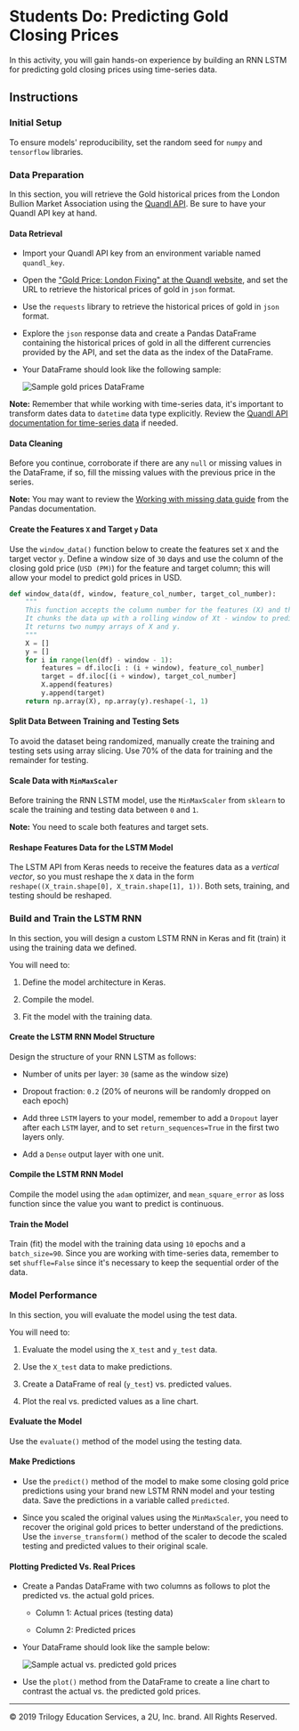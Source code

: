 # Students Do: Predicting Gold Closing Prices

In this activity, you will gain hands-on experience by building an RNN LSTM for predicting gold closing prices using time-series data.

## Instructions

### Initial Setup

To ensure models' reproducibility, set the random seed for `numpy` and `tensorflow` libraries.

### Data Preparation

In this section, you will retrieve the Gold historical prices from the London Bullion Market Association using the [Quandl API](https://www.quandl.com/data/LBMA/GOLD-Gold-Price-London-Fixing). Be sure to have your Quandl API key at hand.

#### Data Retrieval

* Import your Quandl API key from an environment variable named `quandl_key`.

* Open the ["Gold Price: London Fixing" at the Quandl website](https://www.quandl.com/data/LBMA/GOLD-Gold-Price-London-Fixing), and set the URL to retrieve the historical prices of gold in `json` format.

* Use the `requests` library to retrieve the historical prices of gold in `json` format.

* Explore the `json` response data and create a Pandas DataFrame containing the historical prices of gold in all the different currencies provided by the API, and set the data as the index of the DataFrame.

* Your DataFrame should look like the following sample:

  ![Sample gold prices DataFrame](Images/sample-gold-prices-df.png)

**Note:** Remember that while working with time-series data, it's important to transform dates data to `datetime` data type explicitly. Review the [Quandl API documentation for time-series data](https://docs.quandl.com/docs/time-series) if needed.

#### Data Cleaning

Before you continue, corroborate if there are any `null` or missing values in the DataFrame, if so, fill the missing values with the previous price in the series.

**Note:** You may want to review the [Working with missing data guide](https://pandas.pydata.org/pandas-docs/stable/user_guide/missing_data.html) from the Pandas documentation.

#### Create the Features `X` and Target `y` Data

Use the `window_data()` function below to create the features set `X` and the target vector `y`. Define a window size of `30` days and use the column of the closing gold price (`USD (PM)`) for the feature and target column; this will allow your model to predict gold prices in USD.

```python
def window_data(df, window, feature_col_number, target_col_number):
    """
    This function accepts the column number for the features (X) and the target (y).
    It chunks the data up with a rolling window of Xt - window to predict Xt.
    It returns two numpy arrays of X and y.
    """
    X = []
    y = []
    for i in range(len(df) - window - 1):
        features = df.iloc[i : (i + window), feature_col_number]
        target = df.iloc[(i + window), target_col_number]
        X.append(features)
        y.append(target)
    return np.array(X), np.array(y).reshape(-1, 1)
```

#### Split Data Between Training and Testing Sets

To avoid the dataset being randomized, manually create the training and testing sets using array slicing. Use 70% of the data for training and the remainder for testing.

#### Scale Data with `MinMaxScaler`

Before training the RNN LSTM model, use the `MinMaxScaler` from `sklearn` to scale the training and testing data between `0` and `1`.

**Note:** You need to scale both features and target sets.

#### Reshape Features Data for the LSTM Model

The LSTM API from Keras needs to receive the features data as a _vertical vector_, so you must reshape the `X` data in the form `reshape((X_train.shape[0], X_train.shape[1], 1))`. Both sets, training, and testing should be reshaped.

### Build and Train the LSTM RNN

In this section, you will design a custom LSTM RNN in Keras and fit (train) it using the training data we defined.

You will need to:

1. Define the model architecture in Keras.

2. Compile the model.

3. Fit the model with the training data.

#### Create the LSTM RNN Model Structure

Design the structure of your RNN LSTM as follows:

* Number of units per layer: `30` (same as the window size)

* Dropout fraction: `0.2` (20% of neurons will be randomly dropped on each epoch)

* Add three `LSTM` layers to your model, remember to add a `Dropout` layer after each `LSTM` layer, and to set `return_sequences=True` in the first two layers only.

* Add a `Dense` output layer with one unit.

#### Compile the LSTM RNN Model

Compile the model using the `adam` optimizer, and `mean_square_error` as loss function since the value you want to predict is continuous.

#### Train the Model

Train (fit) the model with the training data using `10` epochs and a `batch_size=90`. Since you are working with time-series data, remember to set `shuffle=False` since it's necessary to keep the sequential order of the data.

### Model Performance

In this section, you will evaluate the model using the test data.

You will need to:

1. Evaluate the model using the `X_test` and `y_test` data.

2. Use the `X_test` data to make predictions.

3. Create a DataFrame of real (`y_test`) vs. predicted values.

4. Plot the real vs. predicted values as a line chart.

#### Evaluate the Model

Use the `evaluate()` method of the model using the testing data.

#### Make Predictions

* Use the `predict()` method of the model to make some closing gold price predictions using your brand new LSTM RNN model and your testing data. Save the predictions in a variable called `predicted`.

* Since you scaled the original values using the `MinMaxScaler`, you need to recover the original gold prices to better understand of the predictions. Use the `inverse_transform()` method of the scaler to decode the scaled testing and predicted values to their original scale.

#### Plotting Predicted Vs. Real Prices

* Create a Pandas DataFrame with two columns as follows to plot the predicted vs. the actual gold prices.

  * Column 1: Actual prices (testing data)

  * Column 2: Predicted prices

* Your DataFrame should look like the sample below:

  ![Sample actual vs. predicted gold prices](Images/sample-gold-prices-predictions-df.png)

* Use the `plot()` method from the DataFrame to create a line chart to contrast the actual vs. the predicted gold prices.

---
© 2019 Trilogy Education Services, a 2U, Inc. brand. All Rights Reserved.
